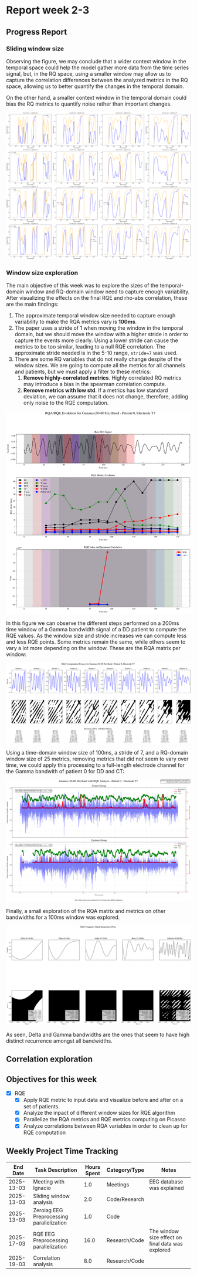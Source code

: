 # Report week 2-3

## Progress Report

### Sliding window size

Observing the figure, we may conclude that a wider context window in the temporal space could help the model gather more data from the time series signal, but, in the RQ space, using a smaller window may allow us to capture the correlation differences between the analyzed metrics in the RQ space, allowing us to better quantify the changes in the temporal domain.

On the other hand, a smaller context window in the temporal domain could bias the RQ metrics to quantify noise rather than important changes.

![figure](../assets/rqe/rqe_window_analysis.svg)

### Window size exploration

The main objective of this week was to explore the sizes of the temporal-domain window and RQ-domain window need to capture enough variability. After visualizing the effects on the final RQE and rho-abs correlation, these are the main findings:

1. The approximate temporal window size needed to capture enough variability to make the RQA metrics vary is **100ms**.
2. The paper uses a stride of 1 when moving the window in the temporal domain, but we should move the window with a higher stride in order to capture the events more clearly. Using a lower stride can cause the metrics to be too similar, leading to a null RQE correlation. The approximate stride needed is in the 5-10 range, `stride=7` was used.
3. There are some RQ variables that do not really change despite of the window sizes. We are going to compute all the metrics for all channels and patients, but we must apply a filter to these metrics:
   1. **Remove highly-correlated metrics**. Highly correlated RQ metrics may introduce a bias in the spearman correlation compute.
   2. **Remove metrics with low std**. If a metrics has low standard deviation, we can assume that it does not change, therefore, adding only noise to the RQE computation.

![figure](../assets/rqe/ct_t7_Gamma_rqa_evolution.svg)

In this figure we can observe the different steps performed on a 200ms time window of a Gamma bandwidth signal of a DD patient to compute the RQE values. As the window size and stride increases we can compute less and less RQE points. Some metrics remain the same, while others seem to vary a lot more depending on the window. These are the RQA matrix per window:

![figure](../assets/rqe/ct_t7_Gamma_rqa_process.svg)

Using a time-domain window size of 100ms, a stride of 7, and a RQ-domain window size of 25 metrics, removing metrics that did not seem to vary over time, we could apply this processing to a full-length electrode channel for the Gamma bandwith of patient 0 for DD and CT:

![figure](../assets/rqe/compare_Gamma_patient0_T7.svg)

Finally, a small exploration of the RQA matrix and metrics on other bandwidths for a 100ms window was explored.

![figure](../assets/rqe/ct_t7_rqa.svg)

As seen, Delta and Gamma bandwidths are the ones that seem to have high distinct recurrence amongst all bandwidths.

## Correlation exploration



## Objectives for this week

- [X] RQE
  - [X] Apply RQE metric to input data and visualize before and after on a set of patients.
  - [X] Analyze the inpact of different window sizes for RQE algorithm
  - [X] Parallelize the RQA metrics and RQE metrics computing on Picasso
  - [X] Analyze correlations between RQA variables in order to clean up for RQE computation

## Weekly Project Time Tracking

| End Date       | Task Description            | Hours Spent | Category/Type | Notes |
|------------|----------------------------|------------|--------------|-------|
| 2025-13-03 | Meeting with Ignacio      | 1.0        | Meetings | EEG database was explained |
| 2025-13-03 | Sliding window analysis      | 2.0        | Code/Research |  |
| 2025-13-03 | Zerolag EEG Preprocessing parallelization      | 1.0        | Code |  |
| 2025-17-03 | RQE EEG Preprocessing parallelization      | 16.0        | Research/Code | The window size effect on final data was explored |
| 2025-19-03 | Correlation analysis      | 8.0        | Research/Code |  |
